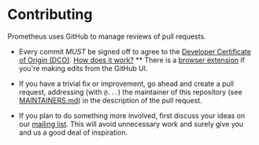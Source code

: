 # Contributing

Prometheus uses GitHub to manage reviews of pull requests.

* Every commit *MUST* be signed off to agree to the [Developer Certificate of Origin (DCO)](https://developercertificate.org/). [How does it work?](https://github.com/dcoapp/app#how-it-works)
** There is a [browser extension](https://github.com/scottrigby/dco-gh-ui) if you're making edits
   from the GitHub UI.

* If you have a trivial fix or improvement, go ahead and create a pull request,
  addressing (with `@...`) the maintainer of this repository (see
  [MAINTAINERS.md](MAINTAINERS.md)) in the description of the pull request.

* If you plan to do something more involved, first discuss your ideas
  on our [mailing list](https://groups.google.com/forum/?fromgroups#!forum/prometheus-developers).
  This will avoid unnecessary work and surely give you and us a good deal
  of inspiration.
